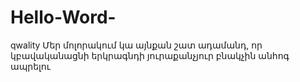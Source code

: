 # Hello-Word-
qwality
Մեր մոլորակում կա այնքան շատ ադամանդ, որ կբավականացնի երկրագնդի յուրաքանչյուր բնակչին անհոգ ապրելու

